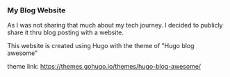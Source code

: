 ### My Blog Website

As I was not sharing that much about my tech journey. I decided to publicly share it thru blog posting with a website.

This website is created using Hugo with the theme of "Hugo blog awesome"

theme link: https://themes.gohugo.io/themes/hugo-blog-awesome/
